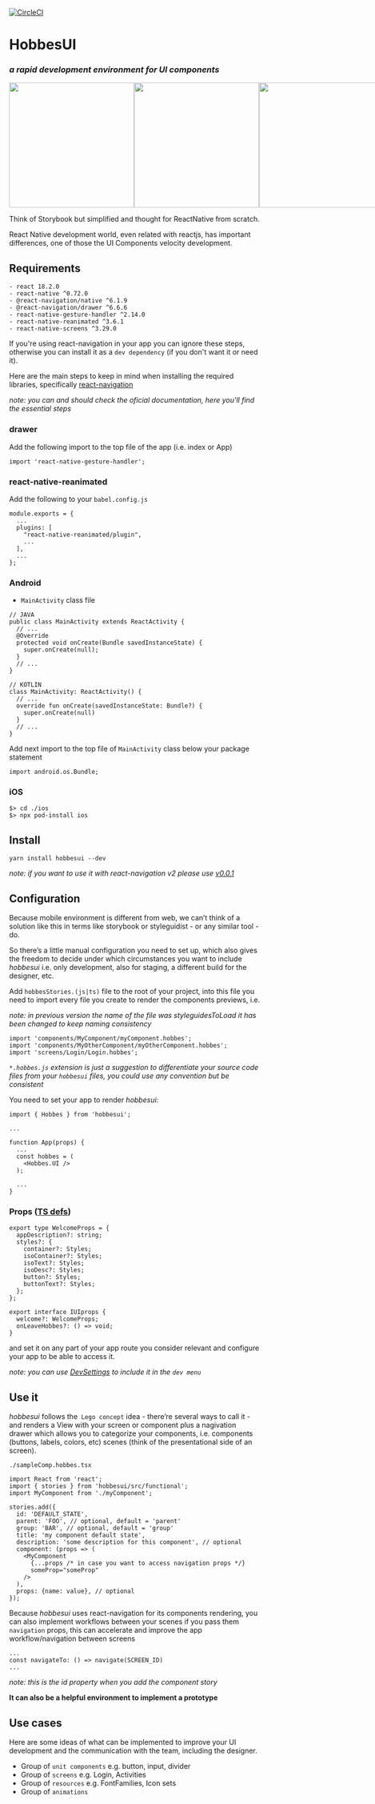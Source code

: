 [![CircleCI](https://circleci.com/gh/diablourbano/HobbesUI/tree/master.svg?style=svg)](https://circleci.com/gh/diablourbano/HobbesUI/tree/master)

# HobbesUI
### _a rapid development environment for UI components_

<div style="display: flex;">
  <img width="250" src="./docsAssets/welcome.png" />
  <img width="250" src="./docsAssets/hobbesui_sidebar.png" />
  <img width="250" src="./docsAssets/hobbesui_storyComp.png" />
</div>

Think of Storybook but simplified and thought for ReactNative from scratch.

React Native development world, even related with reactjs, has important differences, one of those the UI Components velocity development.

## Requirements
```
- react 18.2.0
- react-native ^0.72.0
- @react-navigation/native ^6.1.9
- @react-navigation/drawer ^6.6.6
- react-native-gesture-handler ^2.14.0
- react-native-reanimated ^3.6.1
- react-native-screens ^3.29.0
```

If you're using react-navigation in your app you can ignore these steps, otherwise you can install it as a `dev dependency` (if you don't want it or need it).

Here are the main steps to keep in mind when installing the required libraries, specifically [react-navigation](https://reactnavigation.org/docs/getting-started) 

_note: you can and should check the oficial documentation, here you'll find the essential steps_

### drawer
Add the following import to the top file of the app (i.e. index or App)

```
import 'react-native-gesture-handler';
```

### react-native-reanimated
Add the following to your `babel.config.js`

```
module.exports = {
  ...
  plugins: [
    "react-native-reanimated/plugin",
    ...
  ],
  ...
};
```

### Android

- `MainActivity` class file

```
// JAVA
public class MainActivity extends ReactActivity {
  // ...
  @Override
  protected void onCreate(Bundle savedInstanceState) {
    super.onCreate(null);
  }
  // ...
}
```

```
// KOTLIN
class MainActivity: ReactActivity() {
  // ...
  override fun onCreate(savedInstanceState: Bundle?) {
    super.onCreate(null)
  }
  // ...
}
```

Add next import to the top file of `MainActivity` class below your package statement

```
import android.os.Bundle;
```

### iOS
```
$> cd ./ios
$> npx pod-install ios
```

## Install
```
yarn install hobbesui --dev
```

_note: if you want to use it with react-navigation v2 please use [v0.0.1](https://github.com/diablourbano/hobbesui/tree/v0.0.1)_

## Configuration
Because mobile environment is different from web, we can’t think of a solution like this in terms like storybook or styleguidist - or any similar tool - do. 

So there’s a little manual configuration you need to set up, which also gives the freedom to decide under which circumstances you want to include *hobbesui* i.e. only development, also for staging, a different build for the designer, etc.

Add `hobbesStories.(js|ts)` file to the root of your project, into this file you need to import every file you create to render the components previews, i.e.

_note: in previous version the name of the file was styleguidesToLoad it has been changed to keep naming consistency_

```
import 'components/MyComponent/myComponent.hobbes';
import 'components/MyOtherComponent/myOtherComponent.hobbes';
import 'screens/Login/Login.hobbes';
```

_`*.hobbes.js` extension is just a suggestion to differentiate your source code files from your `hobbesui` files, you could use any convention but be consistent_

You need to set your app to render *hobbesui*:

```
import { Hobbes } from 'hobbesui';

...

function App(props) {
  ...
  const hobbes = (
    <Hobbes.UI />
  );

  ...
}
```

### Props ([TS defs](https://github.com/diablourbano/hobbesui/blob/release/src/interfaces.ts))
```
export type WelcomeProps = {
  appDescription?: string;
  styles?: {
    container?: Styles;
    isoContainer?: Styles;
    isoText?: Styles;
    isoDesc?: Styles;
    button?: Styles;
    buttonText?: Styles;
  };
};

export interface IUIprops {
  welcome?: WelcomeProps;
  onLeaveHobbes?: () => void;
}
```

and set it on any part of your app route you consider relevant and configure your app to be able to access it.

_note: you can use [DevSettings](https://reactnative.dev/docs/devsettings) to include it in the `dev menu`_

## Use it
*hobbesui* follows the` Lego concept` idea - there’re several ways to call it - and renders a View with your screen or component plus a nagivation drawer which allows you to categorize your components, i.e. components 
(buttons, labels, colors, etc) scenes (think of the presentational side of an screen).

`./sampleComp.hobbes.tsx`
```
import React from 'react';
import { stories } from 'hobbesui/src/functional';
import MyComponent from './myComponent';

stories.add({
  id: 'DEFAULT_STATE',
  parent: 'FOO', // optional, default = 'parent'
  group: 'BAR', // optional, default = 'group'
  title: 'my component default state',
  description: 'some description for this component', // optional
  component: (props => (
    <MyComponent
      {...props /* in case you want to access navigation props */}
      someProp="someProp"
    />
  ),
  props: {name: value}, // optional
});
```

Because *hobbesui* uses react-navigation for its components rendering, you can also implement workflows between your scenes if you pass 
them `navigation` props, this can accelerate and improve the app workflow/navigation between screens

```
...
const navigateTo: () => navigate(SCREEN_ID)
...
```
_note: this is the id property when you add the component story_

**It can also be a helpful environment to implement a prototype**

## Use cases
Here are some ideas of what can be implemented to improve your UI development and the communication with the team, including the designer.

- Group of `unit components` e.g. button, input, divider
- Group of `screens` e.g. Login, Activities
- Group of `resources` e.g. FontFamilies, Icon sets
- Group of `animations`
